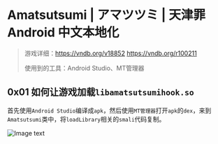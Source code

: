 # Amatsutsumi | アマツツミ | 天津罪 Android 中文本地化
> 游戏详细：https://vndb.org/v18852  https://vndb.org/r100211
>
> 使用到的工具：Android Studio、MT管理器


## 0x01 如何让游戏加载`libamatsutsumihook.so`

首先使用`Android Studio`编译成`apk`，然后使用`MT管理器`打开`apk`的`dex`，来到`Amatsutsumi`类中，将`loadLibrary`相关的`smali`代码复制。

![Image text](https://raw.githubusercontent.com/cokkeijigen/amatsutsumi_android/master/pictures/img_amatsutsumi_01.png)<br>

